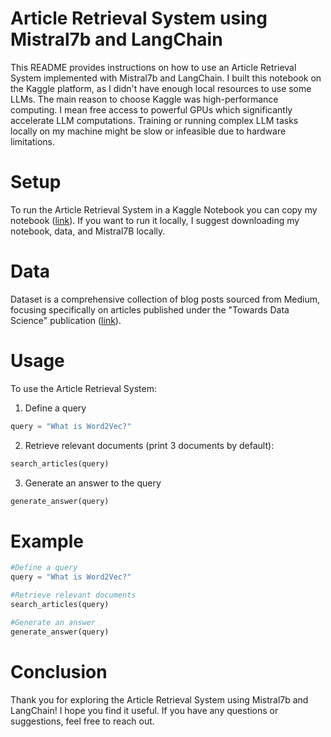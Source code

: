# Article Retrieval System using Mistral7b and LangChain
This README provides instructions on how to use an Article Retrieval System implemented with Mistral7b and LangChain. I built this notebook on the Kaggle platform, as I didn't have enough local resources to use some LLMs. The main reason to choose Kaggle was high-performance computing. I mean free access to powerful GPUs which significantly accelerate LLM computations. Training or running complex LLM tasks locally on my machine might be slow or infeasible due to hardware limitations.

# Setup
To run the Article Retrieval System in a Kaggle Notebook you can copy my notebook (<a href="https://www.kaggle.com/code/mikolajhojda/article-retrieval-system-using-mistral7b-and-lan/">link</a>).
If you want to run it locally, I suggest downloading my notebook, data, and Mistral7B locally.

# Data
Dataset is a comprehensive collection of blog posts sourced from Medium, focusing specifically on articles published under the "Towards Data Science" publication (<a href="https://www.kaggle.com/datasets/meruvulikith/1300-towards-datascience-medium-articles-dataset">link</a>).

# Usage
To use the Article Retrieval System:
1. Define a query
```python
query = "What is Word2Vec?"
```
2. Retrieve relevant documents (print 3 documents by default):
```python
search_articles(query)
```
3. Generate an answer to the query
```python
generate_answer(query)
```

# Example
```python
#Define a query
query = "What is Word2Vec?"

#Retrieve relevant documents
search_articles(query)

#Generate an answer
generate_answer(query)
```
# Conclusion
Thank you for exploring the Article Retrieval System using Mistral7b and LangChain! I hope you find it useful. If you have any questions or suggestions, feel free to reach out.
